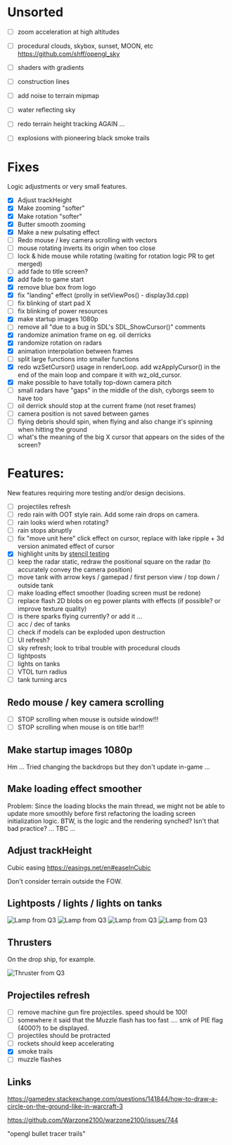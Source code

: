 Unsorted
========

* [ ] zoom acceleration at high altitudes
* [ ] procedural clouds, skybox, sunset, MOON, etc https://github.com/shff/opengl_sky
* [ ] shaders with gradients
* [ ] construction lines
* [ ] add noise to terrain mipmap
* [ ] water reflecting sky
* [ ] redo terrain height tracking AGAIN ...
* [ ] explosions with pioneering black smoke trails


Fixes
=====

Logic adjustments or very small features.

* [x] Adjust trackHeight
* [x] Make zooming "softer"
* [x] Make rotation "softer"
* [x] Butter smooth zooming
* [x] Make a new pulsating effect
* [ ] Redo mouse / key camera scrolling with vectors
* [ ] mouse rotating inverts its origin when too close
* [ ] lock & hide mouse while rotating (waiting for rotation logic PR to get merged)
* [ ] add fade to title screen?
* [x] add fade to game start
* [x] remove blue box from logo
* [x] fix "landing" effect (prolly in setViewPos() - display3d.cpp)
* [ ] fix blinking of start pad X
* [ ] fix blinking of power resources
* [x] make startup images 1080p
* [ ] remove all "due to a bug in SDL's SDL_ShowCursor()" comments
* [x] randomize animation frame on eg. oil derricks
* [x] randomize rotation on radars
* [x] animation interpolation between frames
* [ ] split large functions into smaller functions
* [x] redo wzSetCursor() usage in renderLoop. add wzApplyCursor() in the end of the main loop and compare it with wz_old_cursor.
* [x] make possible to have totally top-down camera pitch
* [ ] small radars have "gaps" in the middle of the dish, cyborgs seem to have too
* [ ] oil derrick should stop at the current frame (not reset frames)
* [ ] camera position is not saved between games
* [ ] flying debris should spin, when flying and also change it's spinning when hitting the ground
* [ ] what's the meaning of the big X cursor that appears on the sides of the screen?

Features:
=========

New features requiring more testing and/or design decisions.

* [ ] projectiles refresh
* [ ] redo rain with OOT style rain. Add some rain drops on camera.
* [ ] rain looks wierd when rotating?
* [ ] rain stops abruptly
* [ ] fix "move unit here" click effect on cursor, replace with lake ripple + 3d version animated effect of cursor
* [x] highlight units by [stencil testing](https://learnopengl.com/Advanced-OpenGL/Stencil-testing)
* [ ] keep the radar static, redraw the positional square on the radar (to accurately convey the camera position)
* [ ] move tank with arrow keys / gamepad / first person view / top down / outside tank
* [ ] make loading effect smoother (loading screen must be redone)
* [ ] replace flash 2D blobs on eg power plants with effects (if possible? or improve texture quality)
* [ ] is there sparks flying currently? or add it ...
* [ ] acc / dec of tanks
* [ ] check if models can be exploded upon destruction
* [ ] UI refresh?
* [ ] sky refresh; look to tribal trouble with procedural clouds
* [ ] lightposts
* [ ] lights on tanks
* [ ] VTOL turn radius
* [ ] tank turning arcs

Redo mouse / key camera scrolling
---------------------------------

* [ ] STOP scrolling when mouse is outside window!!!
* [ ] STOP scrolling when mouse is on title bar!!!

Make startup images 1080p
-------------------------

Hm ... Tried changing the backdrops but they don't update in-game ...

Make loading effect smoother
----------------------------

Problem: Since the loading blocks the main thread, we might not be able to update more smoothly before first refactoring the loading screen initialization logic. BTW, is the logic and the rendering synched? Isn't that bad practice? ... TBC ...

Adjust trackHeight
------------------

Cubic easing https://easings.net/en#easeInCubic

Don't consider terrain outside the FOW.

Lightposts / lights / lights on tanks
-------------------------------------

![Lamp from Q3](lamp1.gif)
![Lamp from Q3](lamp2.gif)
![Lamp from Q3](lamp3.gif)
![Lamp from Q3](lamp4.gif)

Thrusters
---------

On the drop ship, for example.

![Thruster from Q3](thruster.gif)

Projectiles refresh
-------------------

* [ ] remove machine gun fire projectiles. speed should be 100!
* [ ] somewhere it said that the Muzzle flash has too fast .... smk of PIE flag (4000?) to be displayed.
* [ ] projectiles should be protracted
* [ ] rockets should keep accelerating
* [x] smoke trails
* [ ] muzzle flashes

Links
-----

https://gamedev.stackexchange.com/questions/141844/how-to-draw-a-circle-on-the-ground-like-in-warcraft-3

https://github.com/Warzone2100/warzone2100/issues/744

"opengl bullet tracer trails"
